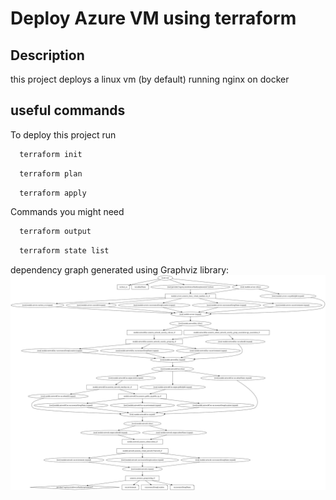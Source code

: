 # Deploy Azure VM using terraform

## Description
this project deploys a linux vm (by default) running nginx on docker

## useful commands
To deploy this project run

```bash
  terraform init
```

```bash
  terraform plan
```

```bash
  terraform apply
``` 

Commands you might need

```bash
  terraform output
``` 

```bash
  terraform state list
``` 




dependency graph generated using Graphviz library:
![alt text](graph.svg)